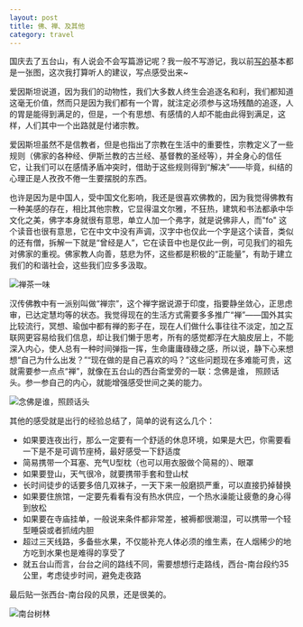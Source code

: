 ```yaml
---
layout: post
title: 佛、禅、及其他
category: travel
---
```


国庆去了五台山，有人说会不会写篇游记呢？我一般不写游记，我以前[写的][1]基本都是一张图，这次我打算听人的建议，写点感受出来~  

爱因斯坦说道，因为我们的动物性，我们大多数人终生会追逐名和利，我们都知道这毫无价值，然而只是因为我们都有一个胃，就注定必须参与这场残酷的追逐，人的胃是能得到满足的，但是，一个有思想、有感情的人却不能由此得到满足，这样，人们其中一个出路就是付诸宗教。  

爱因斯坦虽然不是信教者，但是也指出了宗教在生活中的重要性，宗教定义了一些规则（佛家的各种经、伊斯兰教的古兰经、基督教的圣经等），并全身心的信任它，让我们可以在感情矛盾冲突时，借助于这些规则得到“解决”——毕竟，纠结的心理正是人孜孜不倦一生要摆脱的东西。  

也许是因为是中国人，受中国文化影响，我还是很喜欢佛教的，因为我觉得佛教有一种美感的存在，相比其他宗教，它显得温文尔雅，不狂热，建筑和书法都承中华文化之美，佛字本身就很有意思，单立人加一个弗字，就是说佛非人，而"fo" 这个读音也很有意思，它在中文中没有声调，汉字中也仅此一个字是这个读音，类似的还有僧，拆解一下就是“曾经是人”，它在读音中也是仅此一例，可见我们的祖先对佛家的重视。佛家教人向善，慈悲为怀，这些都是积极的“正能量”，有助于建立我们的和谐社会，这些我们应多多汲取。  

![禅茶一味][2]  

汉传佛教中有一派别叫做“禅宗”，这个禅字据说源于印度，指要静坐敛心，正思虑审，已达定慧均等的状态。我觉得现在的生活方式需要多多推广“禅”——国外其实比较流行，冥想、瑜伽中都有禅的影子在，现在人们做什么事往往不淡定，加之互联网更容易给我们信息，却让我们懒于思考，所有的感觉都浮在大脑皮层上，不能深入内心，使人总有一种时间弹指一挥，生命庸庸碌碌之感，所以说，静下心来想想“自己为什么出发？”“现在做的是自己喜欢的吗？”这些问题现在多难能可贵，这就需要参一点点“禅”，就像在五台山的西台斋堂旁的一联：念佛是谁， 照顾话头。参一参自己的内心，就能增强感受世间之美的能力。  

![念佛是谁，照顾话头][3]  

其他的感受就是出行的经验总结了，简单的说有这么几个：  

-  如果要连夜出行，那么一定要有一个舒适的休息环境，如果是大巴，你需要看一下是不是可调节座椅，最好感受一下舒适度  
-  简易携带一个耳塞、充气U型枕（也可以用衣服做个简易的）、眼罩  
-  如果要登山，天气很冷，就要携带手套和登山杖  
-  长时间徒步的话要多倍几双袜子，一天下来一般磨损严重，可以直接扔掉替换  
-  如果要住旅馆，一定要先看看有没有热水供应，一个热水澡能让疲惫的身心得到放松  
-  如果要在寺庙挂单，一般说来条件都非常差，被褥都很潮湿，可以携带一个轻型睡袋或者抓绒内胆  
-  超过三天线路，多备些水果，不仅能补充人体必须的维生素，在人烟稀少的地方吃到水果也是难得的享受了  
-  就五台山而言，台台之间的路线不同，需要想想行走路线，西台-南台段约35公里，考虑徒步时间，避免走夜路  

最后贴一张西台-南台段的风景，还是很美的。   

![南台树林][4]  

[1]: http://liangzhao.org/2013/08/02/qinghaihu/
[2]: http://farm4.staticflickr.com/3790/10093131565_ded00bea3b.jpg
[3]: http://farm4.staticflickr.com/3678/10093157006_089ee286eb.jpg
[4]: http://farm4.staticflickr.com/3775/10084999324_c91e6196e1.jpg

